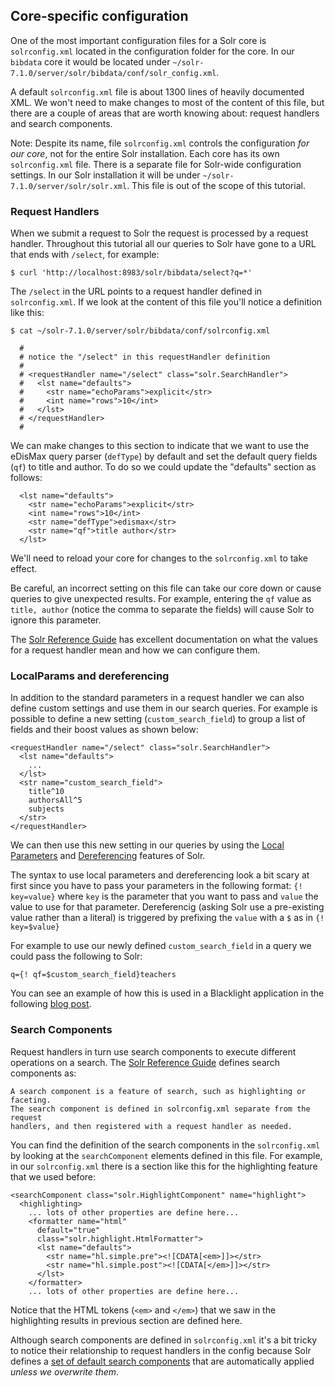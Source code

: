## Core-specific configuration

One of the most important configuration files for a Solr core is `solrconfig.xml` located in the configuration folder for the core. In our `bibdata` core it would be located under  `~/solr-7.1.0/server/solr/bibdata/conf/solr_config.xml`.

A default `solrconfig.xml` file is about 1300 lines of heavily documented XML. We won't need to make changes to most of the content of this file, but there are a couple of areas that are worth knowing about: request handlers and search components.

Note: Despite its name, file `solrconfig.xml` controls the configuration *for our core*, not for the entire Solr installation. Each core has its own `solrconfig.xml` file. There is a separate file for Solr-wide configuration settings. In our Solr installation it will be under `~/solr-7.1.0/server/solr/solr.xml`. This file is out of the scope of this tutorial.


### Request Handlers

When we submit a request to Solr the request is processed by a request handler. Throughout this tutorial all our queries to Solr have gone to a URL that ends with `/select`, for example:

```
$ curl 'http://localhost:8983/solr/bibdata/select?q=*'
```

The `/select` in the URL points to a request handler defined in `solrconfig.xml`. If we look at the content of this file you'll notice a definition like this:

```
$ cat ~/solr-7.1.0/server/solr/bibdata/conf/solrconfig.xml

  #
  # notice the "/select" in this requestHandler definition
  #
  # <requestHandler name="/select" class="solr.SearchHandler">
  #   <lst name="defaults">
  #     <str name="echoParams">explicit</str>
  #     <int name="rows">10</int>
  #   </lst>
  # </requestHandler>
  #
```

We can make changes to this section to indicate that we want to use the eDisMax query parser (`defType`) by default and set the default query fields (`qf`) to title and author. To do so we could update the "defaults" section as follows:

```
  <lst name="defaults">
    <str name="echoParams">explicit</str>
    <int name="rows">10</int>
    <str name="defType">edismax</str>
    <str name="qf">title author</str>
  </lst>
```

We'll need to reload your core for changes to the `solrconfig.xml` to take effect.

Be careful, an incorrect setting on this file can take our core down or cause queries to give unexpected results. For example, entering the `qf` value as `title, author` (notice the comma to separate the fields) will cause Solr to ignore this parameter.  

The [Solr Reference Guide](https://lucene.apache.org/solr/guide/7_0/requesthandlers-and-searchcomponents-in-solrconfig.html) has excellent documentation on what the values for a request handler mean and how we can configure them.


### LocalParams and dereferencing

In addition to the standard parameters in a request handler we can also define custom settings and use them in our search queries. For example is possible to define a new setting (`custom_search_field`) to group a list of fields and their boost values as shown below:

```
<requestHandler name="/select" class="solr.SearchHandler">
  <lst name="defaults">
    ...
  </lst>
  <str name="custom_search_field">
    title^10
    authorsAll^5
    subjects
  </str>
</requestHandler>
```

We can then use this new setting in our queries by using the [Local Parameters](https://lucene.apache.org/solr/guide/7_0/local-parameters-in-queries.html#parameter-dereferencing) and [Dereferencing](https://lucene.apache.org/solr/guide/7_0/local-parameters-in-queries.html#parameter-dereferencing) features of Solr.

The syntax to use local parameters and dereferencing look a bit scary at first since you have to pass your parameters in the following format: `{! key=value}` where `key` is the parameter that you want to pass and `value` the value to use for that parameter. Dereferencig (asking Solr use a pre-existing value rather than a literal) is triggered by prefixing the `value` with a `$` as in `{! key=$value}`

For example to use our newly defined `custom_search_field` in a query we could pass the following to Solr:

```
q={! qf=$custom_search_field}teachers
```

You can see an example of how this is used in a Blacklight application in the following [blog post](https://library.brown.edu/DigitalTechnologies/solr-localparams-and-dereferencing/).


### Search Components

Request handlers in turn use search components to execute different operations on a search. The [Solr Reference Guide](https://lucene.apache.org/solr/guide/7_0/requesthandlers-and-searchcomponents-in-solrconfig.html) defines search components as:

    A search component is a feature of search, such as highlighting or faceting.
    The search component is defined in solrconfig.xml separate from the request
    handlers, and then registered with a request handler as needed.

You can find the definition of the search components in the `solrconfig.xml` by looking at the `searchComponent` elements defined in this file. For example, in our `solrconfig.xml` there is a section like this for the highlighting feature that we used before:

```
<searchComponent class="solr.HighlightComponent" name="highlight">
  <highlighting>
    ... lots of other properties are define here...
    <formatter name="html"
      default="true"
      class="solr.highlight.HtmlFormatter">
      <lst name="defaults">
        <str name="hl.simple.pre"><![CDATA[<em>]]></str>
        <str name="hl.simple.post"><![CDATA[</em>]]></str>
      </lst>
    </formatter>
    ... lots of other properties are define here...
```

Notice that the HTML tokens (`<em>` and `</em>`) that we saw in the highlighting results in  previous section are defined here.

Although search components are defined in `solrconfig.xml` it's a bit tricky to notice their relationship to request handlers in the config because Solr defines a [set of default search components](https://lucene.apache.org/solr/guide/7_0/requesthandlers-and-searchcomponents-in-solrconfig.html#default-components) that are automatically applied *unless we overwrite them*.
